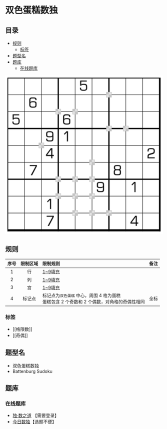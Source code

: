 # 双色蛋糕数独
<!-- START doctoc generated TOC please keep comment here to allow auto update -->
<!-- DON'T EDIT THIS SECTION, INSTEAD RE-RUN doctoc TO UPDATE -->
## 目录

- [规则](#%E8%A7%84%E5%88%99)
  - [标签](#%E6%A0%87%E7%AD%BE)
- [题型名](#%E9%A2%98%E5%9E%8B%E5%90%8D)
- [题库](#%E9%A2%98%E5%BA%93)
  - [在线题库](#%E5%9C%A8%E7%BA%BF%E9%A2%98%E5%BA%93)

<!-- END doctoc generated TOC please keep comment here to allow auto update -->

![题](../../../../images/sudoku/双色蛋糕数独.png)

## 规则

| 序号  | 限制区域 | 限制规则                                                    | 备注  |
|:---:|:----:|:--------------------------------------------------------|:---:|
|  1  |  行   | [1~9填充]                                                |     |
|  2  |  列   | [1~9填充]                                                |     |
|  3  |  宫   | [1~9填充]                                                |     |
|  4  | 标记点  | 标记点为`双色蛋糕` 中心，周围 4 格为蛋糕<br/>蛋糕包含 2 个奇数和 2 个偶数，对角格的奇偶性相同 | 全标  |

### 标签

- [[格限数]]
- [[奇偶]]

## 题型名

- 双色蛋糕数独
- Battenburg Sudoku

## 题库

### 在线题库

- [独·数之道](http://www.sudokufans.org.cn/lx/game.index.php?type=bb) 【需要登录】
- [今日数独]【选题不便】

[1~9填充]: ../../../../rules.md#1to9填充

[今日数独]: https://cn.sudoku.today/g-battenburg-sudoku/
